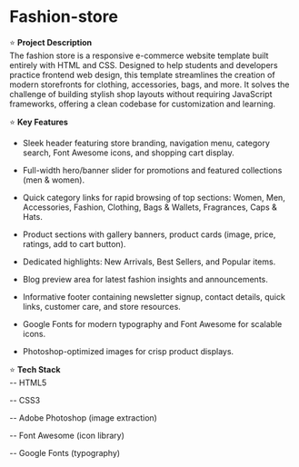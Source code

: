 # Fashion-store
⭐️ __Project Description__ <br>
The fashion store is a responsive e-commerce website template built entirely with HTML and CSS. Designed to help students and developers practice frontend web design, this template streamlines the creation of modern storefronts for clothing, accessories, bags, and more. It solves the challenge of building stylish shop layouts without requiring JavaScript frameworks, offering a clean codebase for customization and learning.

⭐️ __Key Features__ <br>
- Sleek header featuring store branding, navigation menu, category search, Font Awesome icons, and shopping cart display.

- Full-width hero/banner slider for promotions and featured collections (men & women).

- Quick category links for rapid browsing of top sections: Women, Men, Accessories, Fashion, Clothing, Bags & Wallets, Fragrances, Caps & Hats.

- Product sections with gallery banners, product cards (image, price, ratings, add to cart button).

- Dedicated highlights: New Arrivals, Best Sellers, and Popular items.

- Blog preview area for latest fashion insights and announcements.

- Informative footer containing newsletter signup, contact details, quick links, customer care, and store resources.

- Google Fonts for modern typography and Font Awesome for scalable icons.

- Photoshop-optimized images for crisp product displays.

⭐️ __Tech Stack__ <br>
-- HTML5

-- CSS3

-- Adobe Photoshop (image extraction)

-- Font Awesome (icon library)

-- Google Fonts (typography)
